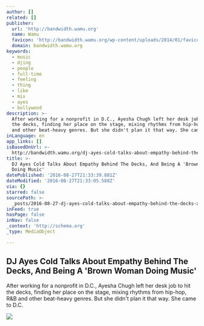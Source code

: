 ```yaml
---
author: []
related: []
publisher:
  url: 'http://bandwidth.wamu.org'
  name: Wamu
  favicon: 'http://bandwidth.wamu.org/wp-content/uploads/2014/01/favicon.png'
  domain: bandwidth.wamu.org
keywords:
  - music
  - djing
  - people
  - full-time
  - feeling
  - thing
  - like
  - mix
  - ayes
  - bollywood
description: >-
  After working for a nonprofit in D.C., Ayesha Chugh left her desk job to hit
  the decks, finding her place on the stage, mixing rhythms from hip-hop, R&B
  and other beat-heavy genres. But she didn't plan it that way. She came to D.C.
inLanguage: en
app_links: []
isBasedOnUrl: >-
  http://bandwidth.wamu.org/dj-ayes-cold-talks-about-empathy-behind-the-decks-and-being-a-brown-woman-doing-music/
title: >-
  DJ Ayes Cold Talks About Empathy Behind The Decks, And Being A 'Brown Woman
  Doing Music'
datePublished: '2016-08-27T21:33:39.881Z'
dateModified: '2016-08-27T21:33:05.588Z'
via: {}
starred: false
sourcePath: >-
  _posts/2016-08-27-dj-ayes-cold-talks-about-empathy-behind-the-decks-and-being.md
inFeed: true
hasPage: false
inNav: false
_context: 'http://schema.org'
_type: MediaObject

---
```

<article style=""><h1>DJ Ayes Cold Talks About Empathy Behind The Decks, And Being A 'Brown Woman Doing Music'</h1><p>After working for a nonprofit in D.C., Ayesha Chugh left her desk job to hit the decks, finding her place on the stage, mixing rhythms from hip-hop, R&amp;B and other beat-heavy genres. But she didn't plan it that way. She came to D.C.</p><img src="http://bandwidth.wamu.org/wp-content/uploads/2016/08/ayescold3-1024x683.jpg" /></article>